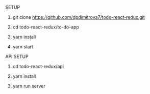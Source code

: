 SETUP

1. git clone https://github.com/dpdimitrova7/todo-react-redux.git

2. cd todo-react-redux/to-do-app

3. yarn install

4. yarn start


API SETUP

1. cd todo-react-redux/api

2. yarn install

4. yarn run server
